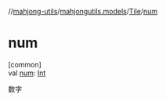 //[mahjong-utils](../../../index.md)/[mahjongutils.models](../index.md)/[Tile](index.md)/[num](num.md)

# num

[common]\
val [num](num.md): [Int](https://kotlinlang.org/api/latest/jvm/stdlib/kotlin-stdlib/kotlin/-int/index.html)

数字
